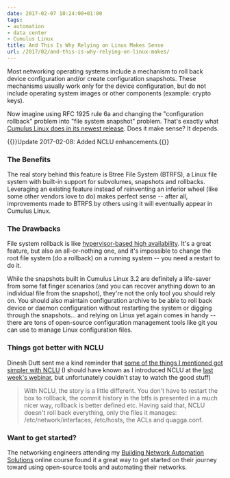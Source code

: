 ```yaml
---
date: 2017-02-07 10:24:00+01:00
tags:
- automation
- data center
- Cumulus Linux
title: And This Is Why Relying on Linux Makes Sense
url: /2017/02/and-this-is-why-relying-on-linux-makes/
---
```

Most networking operating systems include a mechanism to roll back device configuration and/or create configuration snapshots. These mechanisms usually work only for the device configuration, but do not include operating system images or other components (example: crypto keys).

Now imagine using RFC 1925 rule 6a and changing the "configuration rollback" problem into "file system snapshot" problem. That's exactly what [Cumulus Linux does in its newest release](https://cumulusnetworks.com/blog/new-cumulus-linux-features-snapshots-rollback/). Does it make sense? It depends.
<!--more-->
{{<note update>}}Update 2017-02-08: Added NCLU enhancements.{{</note>}}

### The Benefits

The real story behind this feature is Btree File System (BTRFS), a Linux file system with built-in support for subvolumes, snapshots and rollbacks. Leveraging an existing feature instead of reinventing an inferior wheel (like some other vendors love to do) makes perfect sense -- after all, improvements made to BTRFS by others using it will eventually appear in Cumulus Linux.

### The Drawbacks

File system rollback is like [hypervisor-based high availability](/2011/08/high-availability-fallacies/). It's a great feature, but also an all-or-nothing one, and it's impossible to change the root file system (do a rollback) on a running system -- you need a restart to do it.

While the snapshots built in Cumulus Linux 3.2 are definitely a life-saver from some fat finger scenarios (and you can recover anything down to an individual file from the snapshot), they're not the only tool you should rely on. You should also maintain configuration archive to be able to roll back device or daemon configuration without restarting the system or digging through the snapshots... and relying on Linux yet again comes in handy -- there are tons of open-source configuration management tools like git you can use to manage Linux configuration files.

### Things got better with NCLU

Dinesh Dutt sent me a kind reminder that [some of the things I mentioned got simpler with NCLU](https://cumulusnetworks.com/blog/cumulus-linux-network-command-line-utlility/) (I should have known as I introduced NCLU at the [last week\'s webinar](http://go.cumulusnetworks.com/l/32472/2017-01-04/8v3fbr), but unfortunately couldn\'t stay to watch the good stuff)

> With NCLU, the story is a little different. You don\'t have to restart the box to rollback, the commit history in the btfs is presented in a much nicer way, rollback is better defined etc. Having said that, NCLU doesn\'t roll back everything, only the files it manages: /etc/network/interfaces, /etc/hosts, the ACLs and quagga.conf.

### Want to get started?

The networking engineers attending my [Building Network Automation Solutions](http://www.ipspace.net/Building_Network_Automation_Solutions) online course found it a great way to get started on their journey toward using open-source tools and automating their networks.